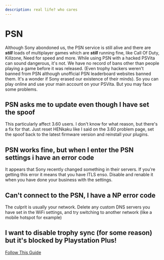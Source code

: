 ```yaml
---
description: real life? who cares
---
```


# PSN

Although Sony abondoned us, the PSN service is still alive and there are **_still_** loads of multiplayer games which are **_still_** running fine, like Call Of Duty, Killzone, Need for speed and more. While using PSN with a hacked PSVita can sound dangerous, it's not. We have no record of bans other than people playing a game before it was released. \(Even trophy hackers weren't banned from PSN although unofficial PSN leaderboard websites banned them. It's a wonder if Sony erased our existence of their minds\). So you can play online and use your main account on your PSVita. But you may face some problems.  


## PSN asks me to update even though I have set the spoof

This particularly affect 3.60 users. I don't know for what reason, but there's a fix for that. Just reset HENkaku like I said on the 3.60 problem page, set the spoof back to the latest firmware version and reinstall your plugins. 

## PSN works fine, but when I enter the PSN settings i have an error code

It appears that Sony recently changed something in their servers. If you're getting this error it means that you have ITLS enso. Disable and renable it when you have done your business with the settings.

## Can't connect to the PSN, I have a NP error code

The culprit is usually your network. Delete any custom DNS servers you have set in the WiFi settings, and try switching to another network \(like a mobile hotspot for example\)

## I want to disable trophy sync (for some reason) but it's blocked by Playstation Plus!
[Follow This Guide](https://www.reddit.com/r/vitahacks/comments/g7d55j/how_to_disable_trophy_sync_without_psplus/)





